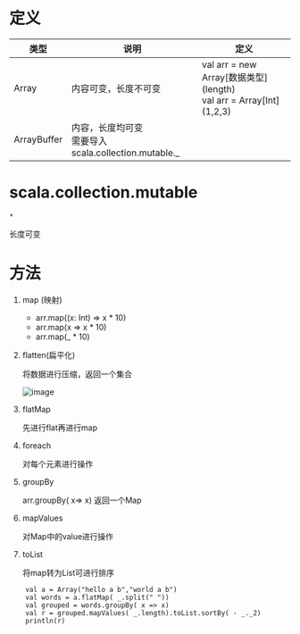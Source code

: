 # 定义

类型| 说明| 定义
-|-|-
Array| 内容可变，长度不可变| val arr = new Array\[数据类型](length)<br> val arr = Array\[Int](1,2,3)
ArrayBuffer| 内容，长度均可变<br>需要导入scala.collection.mutable._| 



# scala.collection.mutable

    * 
长度可变

# 方法

1. map  (映射)
    * arr.map((x: Int) => x * 10)
    * arr.map(x => x * 10)
    * arr.map(_ * 10)


2. flatten(扁平化)  

    将数据进行压缩，返回一个集合

    ![image](https://github.com/wjn0918/Study/blob/master/%E7%BC%96%E7%A8%8B%E8%AF%AD%E8%A8%80/images/Scala/map_flatten.png)

3. flatMap

    先进行flat再进行map

3. foreach
    
    对每个元素进行操作
    
4. groupBy

    arr.groupBy( x=> x)
    返回一个Map

5. mapValues
    
    对Map中的value进行操作

6. toList
    
    将map转为List可进行排序


```
    val a = Array("hello a b","world a b")
    val words = a.flatMap( _.split(" "))
    val grouped = words.groupBy( x => x)
    val r = grouped.mapValues( _.length).toList.sortBy( - _._2)
    println(r)
```